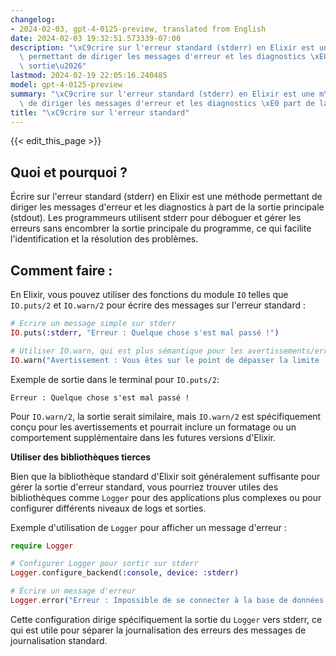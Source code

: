 ```yaml
---
changelog:
- 2024-02-03, gpt-4-0125-preview, translated from English
date: 2024-02-03 19:32:51.573339-07:00
description: "\xC9crire sur l'erreur standard (stderr) en Elixir est une m\xE9thode\
  \ permettant de diriger les messages d'erreur et les diagnostics \xE0 part de la\
  \ sortie\u2026"
lastmod: 2024-02-19 22:05:16.240485
model: gpt-4-0125-preview
summary: "\xC9crire sur l'erreur standard (stderr) en Elixir est une m\xE9thode permettant\
  \ de diriger les messages d'erreur et les diagnostics \xE0 part de la sortie\u2026"
title: "\xC9crire sur l'erreur standard"
---
```


{{< edit_this_page >}}

## Quoi et pourquoi ?

Écrire sur l'erreur standard (stderr) en Elixir est une méthode permettant de diriger les messages d'erreur et les diagnostics à part de la sortie principale (stdout). Les programmeurs utilisent stderr pour déboguer et gérer les erreurs sans encombrer la sortie principale du programme, ce qui facilite l'identification et la résolution des problèmes.

## Comment faire :

En Elixir, vous pouvez utiliser des fonctions du module `IO` telles que `IO.puts/2` et `IO.warn/2` pour écrire des messages sur l'erreur standard :

```elixir
# Écrire un message simple sur stderr
IO.puts(:stderr, "Erreur : Quelque chose s'est mal passé !")

# Utiliser IO.warn, qui est plus sémantique pour les avertissements/erreurs
IO.warn("Avertissement : Vous êtes sur le point de dépasser la limite !")
```

Exemple de sortie dans le terminal pour `IO.puts/2`:
```
Erreur : Quelque chose s'est mal passé !
```

Pour `IO.warn/2`, la sortie serait similaire, mais `IO.warn/2` est spécifiquement conçu pour les avertissements et pourrait inclure un formatage ou un comportement supplémentaire dans les futures versions d'Elixir.

**Utiliser des bibliothèques tierces**

Bien que la bibliothèque standard d'Elixir soit généralement suffisante pour gérer la sortie d'erreur standard, vous pourriez trouver utiles des bibliothèques comme `Logger` pour des applications plus complexes ou pour configurer différents niveaux de logs et sorties.

Exemple d'utilisation de `Logger` pour afficher un message d'erreur :

```elixir
require Logger

# Configurer Logger pour sortir sur stderr
Logger.configure_backend(:console, device: :stderr)

# Écrire un message d'erreur
Logger.error("Erreur : Impossible de se connecter à la base de données.")
```

Cette configuration dirige spécifiquement la sortie du `Logger` vers stderr, ce qui est utile pour séparer la journalisation des erreurs des messages de journalisation standard.
